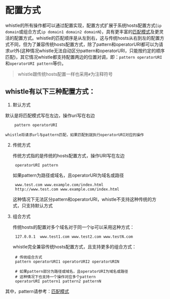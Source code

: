# 配置方式

whistle的所有操作都可以通过配置实现，配置方式扩展于系统hosts配置方式(`ip domain`或组合方式`ip domain1 domain2 domainN`)，具有更丰富的[匹配模式](pattern.html)及更灵活的配置方式。whistle的匹配顺序是从左到右，这与传统hosts从右到左的配置方式不同，但为了兼容传统hosts配置方式，除了pattern和operatorURI都可以为请求url外(这种情况whistle无法自动区分pattern和operatorURI，只能按约定的顺序匹配)，其它情况whistle都支持配置两边的位置对调，即：`pattern operatorURI`和`operatorURI pattern`等价。

> whistle跟传统hosts配置一样也采用`#`为注释符号


## whistle有以下三种配置方式：

1. 默认方式

  默认是将匹配模式写在左边，操作uri写在右边

		pattern operatorURI

	whistle将请求url与pattern匹配，如果匹配到就执行operatorURI对应的操作

2. 传统方式

	传统方式指的是传统的hosts配置方式，操作URI写在左边

		operatorURI pattern

	如果pattern为路径或域名，且operatorURI为域名或路径

		www.test.com www.example.com/index.html
		http://www.test.com www.example.com/index.html

	这种情况下无法区分pattern和operatorURI，whistle不支持这种传统的方式，只支持默认方式

3. 组合方式

	传统hosts的配置对多个域名对于同一个ip可以采用这种方式：

		127.0.0.1  www.test1.com www.test2.com www.testN.com

	whistle完全兼容传统hosts配置方式，且支持更多的组合方式：

		# 传统组合方式
		pattern operatorURI1 operatorURI2 operatorURIN

		# 如果pattern部分为路径或域名，且operatorURI为域名或路径
		# 这种情况下也支持一个操作对应多个pattern
		operatorURI pattern1 pattern2 patternN

其中，pattern请参考：[匹配模式](pattern.html)
